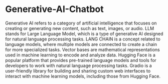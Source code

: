 # Generative-AI-Chatbot

Generative AI refers to a category of artificial intelligence that focuses on creating or generating new content, such as text, images, or audio. LLM stands for Large Language Model, which is a type of generative AI designed for natural language processing tasks. LANG CHAIN is a concept related to language models, where multiple models are connected to create a chain for more specialized tasks. Vector bases are mathematical representations used in machine learning to encode and analyze data. Hugging Face is a popular platform that provides pre-trained language models and tools for developers to work with natural language processing tasks. Gradio is a user-friendly library for building and sharing custom web interfaces to interact with machine learning models, including those from Hugging Face.
